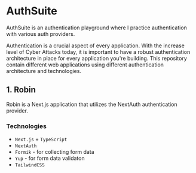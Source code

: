 # AuthSuite

AuthSuite is an authentication playground where I practice authentication with various auth providers. 

Authentication is a crucial aspect of every application. With the increase level of Cyber Attacks today, it is important to have a robust authentication architecture in place for every application you're building. This repository contain different web applications using different authentication architecture and technologies. 


## 1. Robin 

Robin is a Next.js application that utilizes the NextAuth authentication provider.

### Technologies
* `Next.js` + `TypeScript`
* `NextAuth`
* `Formik` - for collecting form data
* `Yup` - for form data validaton
* `TailwindCSS`
